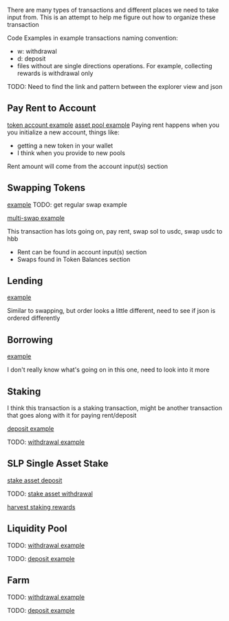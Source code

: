 There are many types of transactions and different places we need to take input from. This is an attempt to help me figure out how to organize these transaction

Code Examples in example transactions naming convention:
- w: withdrawal
- d: deposit
- files without are single directions operations. For example, collecting rewards is withdrawal only

TODO: Need to find the link and pattern between the explorer view and json

## Pay Rent to Account
[token account example](https://explorer.solana.com/tx/5mqdCxSetwkGMMdiz4ykBHYc5QRUE5PeqtqWLUzYeNTRQr8oTnFWZJAHVABBVjNKh78ou9zQsbbqASoHW5eH24po)
[asset pool example](https://explorer.solana.com/tx/5MLmmgYXM8bsDUGouJipYdKJcxFnphSyLRCnBWNanqJtMKf6Xba9ikj3rYGP5BVoEbnyLuXaQNWfcUcQ4P5nWsAR)
Paying rent happens when you you initialize a new account, things like:
- getting a new token in your wallet
- I think when you provide to new pools

Rent amount will come from the account input(s) section


## Swapping Tokens
[example](https://explorer.solana.com/tx/5TxFWKLBBcB6tcUGfBA4ECVDn75FAfqoXtkKNzPXbBfoXw2wAjD4xta7tfQsB74jmrrJuUZjaH4at5c6xzr9KsQa)
TODO: get regular swap example

[multi-swap example](https://explorer.solana.com/tx/5g172JNKfBCGH7Nh6MegpYqy2E9h7ci9PxUCvVLx4Td5oVDpJnkyJN4JhANyWAVwphYnzC3hwMRK9xmbh92BHNQe)

This transaction has lots going on, pay rent, swap sol to usdc, swap usdc to hbb

- Rent can be found in account input(s) section
- Swaps found in Token Balances section


## Lending
[example](https://explorer.solana.com/tx/23A4ekDCrqc8Qhhmxp6Ppsa7HHcVrriCv7pLxQbGbmfLhUWKkUNSCRKZtgEWotW9vt7gHFXZnhG1CEnJ38sf5cU5)

Similar to swapping, but order looks a little different, need to see if json is ordered differently


## Borrowing 
[example](https://explorer.solana.com/tx/3B9JzYMtQLPzn5ArJmsEanJe8Eteit4jdPzBTYKZGV6Y8q6fU4kbzCVuc4Q6g6aWbvaqRo6stbDr9jmWh13JPMwx)

I don't really know what's going on in this one, need to look into it more


## Staking
I think this transaction is a staking transaction, might be another transaction that goes along with it for paying rent/deposit

[deposit example](https://explorer.solana.com/tx/3dynXwSMNS87hFJMGb8GQGiYyK6vfcHaG66daZDWrvqwgayago5rjvgCgHBZRabhGkuizWwHhFRjmXQn7K2pyRkQ)

TODO: [withdrawal example]()


## SLP Single Asset Stake
[stake asset deposit](https://explorer.solana.com/tx/678rz9Nfkn25Z6uqqsNVmLb6G6P3o1TNQw3eGaLAeUkGwx9Cfb2bwJKVFS1Di13fn9VAsMDPgK3PwNvcoMeoYqwu)

TODO: [stake asset withdrawal]()


[harvest staking rewards](https://explorer.solana.com/tx/3TkpwizN3tpnEFmLezuzVgan71zirHTwX5Fh2KWrsLGkNmBpRAdoREZagTVpfFGSd8amVQ2Xe8uHMRDAERhn9Nix)


## Liquidity Pool
TODO: [withdrawal example]()

TODO: [deposit example]()


## Farm 
TODO: [withdrawal example]()

TODO: [deposit example]()
